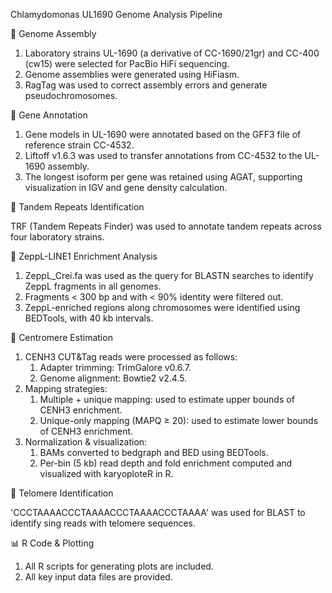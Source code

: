 Chlamydomonas UL1690 Genome Analysis Pipeline

🧬 Genome Assembly

  1) Laboratory strains UL-1690 (a derivative of CC-1690/21gr) and CC-400 (cw15) were selected for PacBio HiFi sequencing.
  2) Genome assemblies were generated using HiFiasm.
  3) RagTag was used to correct assembly errors and generate pseudochromosomes.
  
 
🧬 Gene Annotation

  1) Gene models in UL-1690 were annotated based on the GFF3 file of reference strain CC-4532.
  2) Liftoff v1.6.3 was used to transfer annotations from CC-4532 to the UL-1690 assembly.
  3) The longest isoform per gene was retained using AGAT, supporting visualization in IGV and gene density calculation.
 
🧬 Tandem Repeats Identification

   TRF (Tandem Repeats Finder) was used to annotate tandem repeats across four laboratory strains.
     
 
📌 ZeppL-LINE1 Enrichment Analysis

  1) ZeppL_Crei.fa was used as the query for BLASTN searches to identify ZeppL fragments in all genomes.
  2) Fragments < 300 bp and with < 90% identity were filtered out.
  3) ZeppL-enriched regions along chromosomes were identified using BEDTools, with 40 kb intervals.
 
📌 Centromere Estimation

  1) CENH3 CUT&Tag reads were processed as follows:
     1) Adapter trimming: TrimGalore v0.6.7.
     2) Genome alignment: Bowtie2 v2.4.5.
  2) Mapping strategies:
     1) Multiple + unique mapping: used to estimate upper bounds of CENH3 enrichment.
     2) Unique-only mapping (MAPQ ≥ 20): used to estimate lower bounds of CENH3 enrichment.
  3) Normalization & visualization:
     1) BAMs converted to bedgraph and BED using BEDTools.
     2) Per-bin (5 kb) read depth and fold enrichment computed and visualized with karyoploteR in R.

📌 Telomere Identification

  'CCCTAAAACCCTAAAACCCTAAAACCCTAAAA' was used for BLAST to identify sing reads with telomere sequences. 
        
📊 R Code & Plotting
   1) All R scripts for generating plots are included.
   2) All key input data files are provided.
